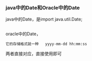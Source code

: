 

### java中的Date和Oracle中的Date

java中的Date，是import java.util.Date; 
```text

```

oracle中的Date，
```text
它的存储格式就一种   yyyy-mm-dd hh:mm:ss
```


两者直接对应，直接使用即可




















